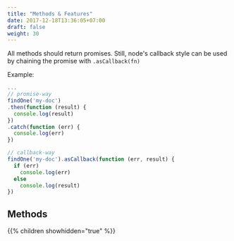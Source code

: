 ```yaml
---
title: "Methods & Features"
date: 2017-12-18T13:36:05+07:00
draft: false
weight: 30
---
```


All methods should return promises. Still, node's callback style can be used by chaining the promise with `.asCallback(fn)`

Example:

```javascript
...
// promise-way
findOne('my-doc')
.then(function (result) {
  console.log(result)
})
.catch(function (err) {
  console.log(err)
})

// callback-way
findOne('my-doc').asCallback(function (err, result) {
  if (err)
    console.log(err)
  else
    console.log(result)
})
```

## Methods

{{% children showhidden="true" %}}